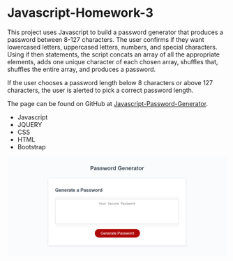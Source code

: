 # Javascript-Homework-3

This project uses Javascript to build a password generator that produces a password between 8-127 characters. The user confirms if they want lowercased letters, uppercased letters, numbers, and special characters. Using if then statements, the script concats an array of all the appropriate elements, adds one unique character of each chosen array, shuffles that, shuffles the entire array, and produces a password.

If the user chooses a password length below 8 characters or above 127 characters, the user is alerted to pick a correct password length.

The page can be found on GitHub at [Javascript-Password-Generator](https://jrtwheeler.github.io/Javascript-Password-Generator/).

- Javascript
- JQUERY
- CSS
- HTML
- Bootstrap

![Web page](assets/images/Javascript-Password-Generator.png)
